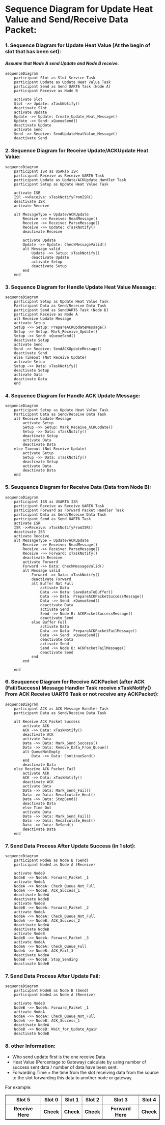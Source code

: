 # **Sequence Diagram for Update Heat Value and Send/Receive Data Packet:**

###  1. Sequence Diagram for Update Heat Value (At the begin of slot that has been set):
####    *Assume that Node A send Update and Node B receive.*
```mermaid
sequenceDiagram
    participant Slot as Slot Service Task
    participant Update as Update Heat Value Task
    participant Send as Send UART6 Task (Node A)
    participant Receive as Node B

    activate Slot
    Slot ->> Update: xTaskNotify()
    deactivate Slot
    activate Update
    Update ->> Update: Create_Update_Heat_Message()
    Update ->> Send: xQueueSend()
    deactivate Update
    activate Send
    Send ->> Receive: SendUpdateHeatValue_Message()
    deactivate Send
```

### 2. Sequence Diagram for Receive Update/ACKUpdate Heat Value:

```mermaid
sequenceDiagram
    participant ISR as USART6 ISR
    participant Receive as Receive UART6 Task
    participant Update as Update/ACKUpdate Handler Task
    participant Setup as Update Heat Value Task

    activate ISR
    ISR ->>Receive: xTaskNotifyFromISR()
    deactivate ISR
    activate Receive
    
    alt MessageType = Update/ACKUpdate
        Receive ->> Receive: ReadMessage()
        Receive ->> Receive: ParseMessage()
        Receive ->> Update: xTaskNotify()
        deactivate Receive
        
        activate Update
        Update ->> Update: CheckMessageValid()
        alt Message valid
            Update ->> Setup: xTaskNotify()
            deactivate Update
            activate Setup
            deactivate Setup
        end
    end
```

### 3. Sequence Diagram for Handle Update Heat Value Message:

```mermaid
sequenceDiagram
    participant Setup as Update Heat Value Task
    Participant Data as Send/Receive Data Task
    participant Send as SendUART6 Task (Node B)
    participant Receive as Node A
    alt Receive Update Message
    activate Setup
    Setup ->> Setup: PrepareACKUpdateMessage()
    Setup ->> Setup: Mark_Receive_Update()
    Setup ->> Send: xQueueSend()
    deactivate Setup
    activate Send
    Send ->> Receive: SendACKUpdateMessage()
    deactivate Send
    else Timeout (Not Receive Update)
    activate Setup
    Setup ->> Data: xTaskNotify()
    deactivate Setup
    activate Data
    deactivate Data
    end
```
### 4. Sequence Diagram for Handle ACK Update Message:

```mermaid
sequenceDiagram
    participant Setup as Update Heat Value Task
    Participant Data as Send/Receive Data Task
    alt Receive Update Message
        activate Setup
        Setup ->> Setup: Mark_Receive_ACKUpdate()
        Setup ->> Data: xTaskNotify()
        deactivate Setup
        activate Data
        deactivate Data
    else Timeout (Not Receive Update)
        activate Setup
        Setup ->> Data: xTaskNotify()
        deactivate Setup
        activate Data
        deactivate Data
    end
```

### 5. Seuquence Diagram for Receive Data (Data from Node B):

```mermaid
sequenceDiagram
    participant ISR as USART6 ISR
    participant Receive as Receive UART6 Task
    participant Forward as Forward Packet Handler Task
    participant Data as Send/Receive Data Task
    participant Send as Send UART6 Task
    activate ISR
    ISR ->>Receive: xTaskNotifyFromISR()
    deactivate ISR
    activate Receive
    alt MessageType = Update/ACKUpdate
        Receive ->> Receive: ReadMessage()
        Receive ->> Receive: ParseMessage()
        Receive ->> Forward: xTaskNotify()
        deactivate Receive
        activate Forward
        Forward ->> Data: CheckMessageValid()
        alt Message valid
            Forward ->> Data: xTaskNotify()
            deactivate Forward
            alt Buffer Not Full
                activate Data
                Data ->> Data: SaveDataToBuffer()
                Data ->> Data: PrepareACKPacketSuccessMessage()
                Data ->> Send: xQueueSend()
                deactivate Data
                activate Send
                Send ->> Node B: ACKPacketSuccessMessage()
                deactivate Send
            else Buffer Full
                activate Data
                Data ->> Data: PrepareACKPacketFailMessage()
                Data ->> Send: xQueueSend()
                deactivate Data
                activate Send
                Send ->> Node B: ACKPacketFailMessage()
                deactivate Send
            end
        end

    end
```

### 6. Seuquence Diagram for Receive ACKPacket (after ACK (Fail/Success) Message Handler Task receive xTaskNotify() From ACK Receive UART6 Task or not receive any ACKPacket):

```mermaid
sequenceDiagram
    participant ACK as ACK Message Handler Task
    participant Data as Send/Receive Data Task

    alt Receive ACK Packet Success
        activate ACK
        ACK ->> Data: xTaskNotify()
        deactivate ACK
        activate Data
        Data ->> Data: Mark_Send_Success()
        Data ->> Data: Remove_Data_From_Queue()
        alt QueueNotEmpty
            Data ->> Data: ContinueSend()
        end
        deactivate Data
    else Receive ACK Packet Fail
        activate ACK
        ACK ->> Data: xTaskNotify()
        deactivate ACK
        activate Data
        Data ->> Data: Mark_Send_Fail()
        Data ->> Data: Recalculate_Heat()
        Data ->> Data: StopSend()
        deactivate Data
        else Time Out
        activate Data
        Data ->> Data: Mark_Send_Fail()
        Data ->> Data: Recalculate_Heat()
        Data ->> Data: ReSend()
        deactivate Data
    end
```
### 7. Send Data Process After Update Success (in 1 slot):
```mermaid
sequenceDiagram
    participant NodeB as Node B (Send)
    participant NodeA as Node A (Receive)

    activate NodeB
    NodeB ->> NodeA: Forward_Packet _1
    activate NodeA
    NodeA ->> NodeA: Check_Queue_Not_Full
    NodeA ->> NodeB: ACK_Success_1
    deactivate NodeA
    deactivate NodeB
    activate NodeB
    NodeB ->> NodeA: Forward_Packet _2
    activate NodeA
    NodeA ->> NodeA: Check_Queue_Not_Full
    NodeA ->> NodeB: ACK_Success_2
    deactivate NodeA
    deactivate NodeB
    activate NodeB
    NodeB ->> NodeA: Forward_Packet _3
    activate NodeA
    NodeA ->> NodeA: Check_Queue_Full
    NodeA ->> NodeB: ACK_Fail_3
    deactivate NodeA
    NodeB ->> NodeB: Stop_Sending
    deactivate NodeB
```

### 7. Send Data Process After Update Fail:
```mermaid
sequenceDiagram
    participant NodeB as Node B (Send)
    participant NodeA as Node A (Receive)

    activate NodeB
    NodeB ->> NodeA: Forward_Packet _1
    activate NodeA
    NodeA ->> NodeA: Check_Queue_Not_Full
    NodeA ->> NodeB: ACK_Success_1
    deactivate NodeA
    NodeB ->> NodeB: Wait_for_Update_Again
    deactivate NodeB
```
### 8. other Information:
- Who send update first is the one receive Data.
- Heat Value (Percentage to Gateway) calculate by using number of success sent data / number of data have been sent.
- Forwarding Time = the time from the slot receiving data from the source to the slot forwarding this data to another node or gateway.

For example:
<table border="1" cellspacing="0" cellpadding="5" style="text-align:center;">
  <tr>
    <th>Slot 5</th>
    <th>Slot 0</th>
    <th>Slot 1</th>
    <th>Slot 2</th>
    <th>Slot 3</th>
    <th>Slot 4</th>
  </tr>
  <tr>
    <th>Receive Here</th>
    <th>Check</th>
    <th>Check</th>
    <th>Check</th>
    <th>Forward Here</th>
    <th>Check</th>
  </tr>
<table>